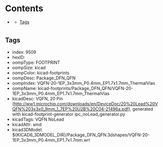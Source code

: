 



Contents
========

* [](#)
	* [Tags](#tags)

# 

## Tags

- index: 9509
- hexID: 
- oompType: FOOTPRINT
- oompSize: kicad
- oompColor: kicad-footprints
- oompDesc: Package_DFN_QFN
- oompIndex: VQFN-20-1EP_3x3mm_P0.4mm_EP1.7x1.7mm_ThermalVias
- oompName: kicad-footprints/Package_DFN_QFN/VQFN-20-1EP_3x3mm_P0.4mm_EP1.7x1.7mm_ThermalVias
- kicadDesc: VQFN, 20 Pin (http://ww1.microchip.com/downloads/en/DeviceDoc/20%20Lead%20VQFN%203x3x0_9mm_1_7EP%20U2B%20C04-21496a.pdf), generated with kicad-footprint-generator ipc_noLead_generator.py
- kicadTags: VQFN NoLead
- kicadAttr: smd
- kicad3DModel: ${KICAD6_3DMODEL_DIR}/Package_DFN_QFN.3dshapes/VQFN-20-1EP_3x3mm_P0.4mm_EP1.7x1.7mm.wrl
